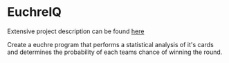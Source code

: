 # EuchreIQ

Extensive project description can be found [here](https://github.com/gimes28/Euchre-Project/wiki)

Create a euchre program that performs a statistical analysis of it's cards and determines the probability of each teams chance of winning the round. 
